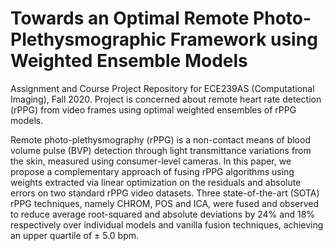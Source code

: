 # Towards an Optimal Remote Photo-Plethysmographic Framework using Weighted Ensemble Models
Assignment and Course Project Repository for ECE239AS (Computational Imaging), Fall 2020.
Project is concerned about remote heart rate detection (rPPG) from video frames using optimal weighted ensembles of rPPG models.

Remote photo-plethysmography (rPPG) is a non-contact means of blood volume pulse (BVP) detection through light transmittance variations from the skin, measured using consumer-level cameras. In this paper, we propose a complementary approach of fusing rPPG algorithms using weights extracted via linear optimization on the residuals and absolute errors on two standard rPPG video datasets. Three state-of-the-art (SOTA) rPPG techniques, namely CHROM, POS and ICA, were fused and observed to reduce average root-squared and absolute deviations by 24% and 18% respectively over individual models and vanilla fusion techniques, achieving an upper quartile of ± 5.0 bpm.
